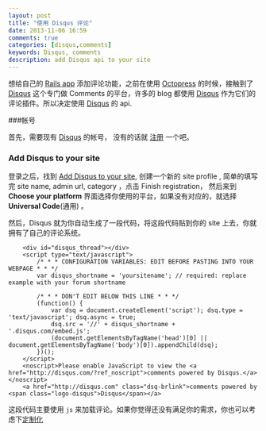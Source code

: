 ```yaml
---
layout: post
title: "使用 Disqus 评论"
date: 2013-11-06 16:59
comments: true
categories: [disqus,comments]
keywords: Disqus, comments
description: add Disqus api to your site
---
```


想给自己的 [Rails app][1] 添加评论功能，之前在使用 [Octopress][2] 的时候，接触到了 [Disqus][3] 这个专门做 Comments 的平台，许多的 blog 都使用 [Disqus][3] 作为它们的评论插件。所以决定使用 [Disqus][3] 的 api.

<!-- more -->


###帐号

首先，需要现有 [Disqus][1] 的帐号， 没有的话就 [注册][4] 一个吧。


### Add Disqus to your site

登录之后，找到 [Add Disqus to your site][5], 创建一个新的 site profile ,
简单的填写完 site name, admin url, category ，点击  Finish registration， 然后来到
__Choose your platform__ 界面选择你使用的平台，如果没有对应的，就选择 __Universal Code__(通用) 。

然后，Disqus 就为你自动生成了一段代码，将这段代码贴到你的 site 上去，你就拥有了自己的评论系统。

```
    <div id="disqus_thread"></div>
    <script type="text/javascript">
        /* * * CONFIGURATION VARIABLES: EDIT BEFORE PASTING INTO YOUR WEBPAGE * * */
        var disqus_shortname = 'yoursitename'; // required: replace example with your forum shortname

        /* * * DON'T EDIT BELOW THIS LINE * * */
        (function() {
            var dsq = document.createElement('script'); dsq.type = 'text/javascript'; dsq.async = true;
            dsq.src = '//' + disqus_shortname + '.disqus.com/embed.js';
            (document.getElementsByTagName('head')[0] || document.getElementsByTagName('body')[0]).appendChild(dsq);
        })();
    </script>
    <noscript>Please enable JavaScript to view the <a href="http://disqus.com/?ref_noscript">comments powered by Disqus.</a></noscript>
    <a href="http://disqus.com" class="dsq-brlink">comments powered by <span class="logo-disqus">Disqus</span></a>
```

这段代码主要使用 `js` 来加载评论。如果你觉得还没有满足你的需求，你也可以考虑下[定制化][6]



















[1]:https://github.com/SteveVallay/rshare
[2]:http://octopress.org/
[3]:http://disqus.com/
[4]:https://disqus.com/profile/signup/
[5]:http://disqus.com/admin/create/
[6]:http://help.disqus.com/customer/portal/articles/565624-tightening-your-disqus-integration